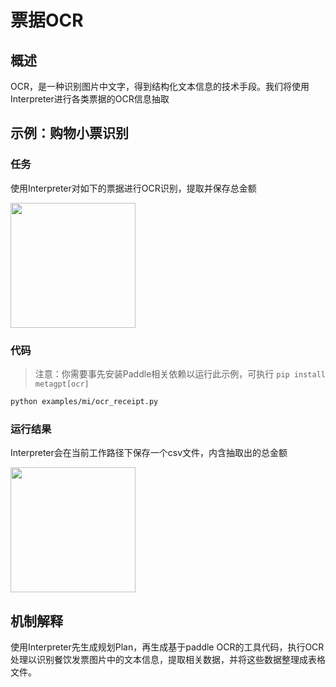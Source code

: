 # 票据OCR

## 概述

OCR，是一种识别图片中文字，得到结构化文本信息的技术手段。我们将使用Interpreter进行各类票据的OCR信息抽取

## 示例：购物小票识别

### 任务

使用Interpreter对如下的票据进行OCR识别，提取并保存总金额

<img src="../../../../../public/image/guide/use_cases/interpreter/receipt_shopping.png" width="200">

### 代码

> 注意：你需要事先安装Paddle相关依赖以运行此示例，可执行
> `pip install metagpt[ocr]`

```bash
python examples/mi/ocr_receipt.py
```

### 运行结果

Interpreter会在当前工作路径下保存一个csv文件，内含抽取出的总金额

<img src="../../../../../public/image/guide/use_cases/interpreter/receipt_shopping_ocr_result.png" width="200">

## 机制解释

使用Interpreter先生成规划Plan，再生成基于paddle OCR的工具代码，执行OCR处理以识别餐饮发票图片中的文本信息，提取相关数据，并将这些数据整理成表格文件。
